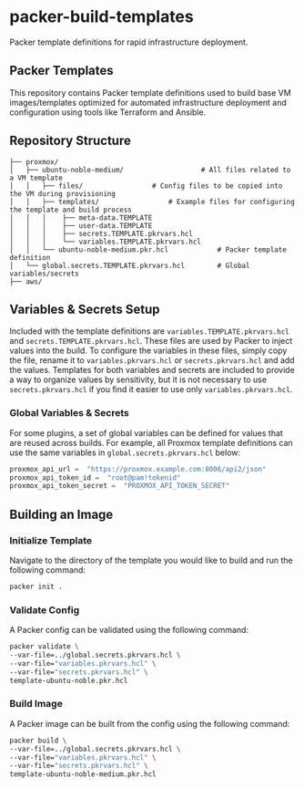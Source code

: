 # packer-build-templates

Packer template definitions for rapid infrastructure deployment.

## Packer Templates

This repository contains Packer template definitions used to build base VM images/templates optimized for automated infrastructure deployment and configuration using tools like Terraform and Ansible.

## Repository Structure

```
├── proxmox/
│   ├── ubuntu-noble-medium/		           # All files related to a VM template
│   │   ├── files/ 				   # Config files to be copied into the VM during provisioning
│   │   ├── templates/				   # Example files for configuring the template and build process
│   │	│    ├── meta-data.TEMPLATE
│   │	│    ├── user-data.TEMPLATE
│   │	│    ├── secrets.TEMPLATE.pkrvars.hcl
│   │	│    └── variables.TEMPLATE.pkrvars.hcl
│   │   └── ubuntu-noble-medium.pkr.hcl	           # Packer template definition
│   └── global.secrets.TEMPLATE.pkrvars.hcl        # Global variables/secrets
├── aws/
```

## Variables & Secrets Setup

Included with the template definitions are `variables.TEMPLATE.pkrvars.hcl` and `secrets.TEMPLATE.pkrvars.hcl`. These files are used by Packer to inject values into the build. To configure the variables in these files, simply copy the file, rename it to `variables.pkrvars.hcl` or `secrets.pkrvars.hcl` and add the values. Templates for both variables and secrets are included to provide a way to organize values by sensitivity, but it is not necessary to use `secrets.pkrvars.hcl` if you find it easier to use only `variables.pkrvars.hcl`.

### Global Variables & Secrets

For some plugins, a set of global variables can be defined for values that are reused across builds. For example, all Proxmox template definitions can use the same variables in `global.secrets.pkrvars.hcl` below:

```python
proxmox_api_url =  "https://proxmox.example.com:8006/api2/json"
proxmox_api_token_id =  "root@pam!tokenid"
proxmox_api_token_secret =  "PROXMOX_API_TOKEN_SECRET"
```

## Building an Image

### Initialize Template

Navigate to the directory of the template you would like to build and run the following command:

```bash
packer init .
```

### Validate Config

A Packer config can be validated using the following command:

```bash
packer validate \
--var-file=../global.secrets.pkrvars.hcl \
--var-file="variables.pkrvars.hcl" \
--var-file="secrets.pkrvars.hcl" \
template-ubuntu-noble.pkr.hcl
```

### Build Image

A Packer image can be built from the config using the following command:

```bash
packer build \
--var-file=../global.secrets.pkrvars.hcl \
--var-file="variables.pkrvars.hcl" \
--var-file="secrets.pkrvars.hcl" \
template-ubuntu-noble-medium.pkr.hcl
```
